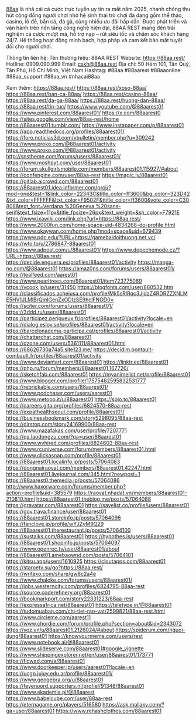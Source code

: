 <a href="https://88aa.rest/">88aa</a> là nhà cái cá cược trực tuyến uy tín ra mắt năm 2025, nhanh chóng thu hút cộng đồng người chơi nhờ hệ sinh thái trò chơi đa dạng gồm thể thao, casino, lô đề, bắn cá, đá gà, cùng nhiều ưu đãi hấp dẫn. Được phát triển và vận hành trên nền tảng công nghệ hiện đại, 88AA REST mang đến trải nghiệm cá cược mượt mà, hỗ trợ nạp – rút siêu tốc và chăm sóc khách hàng 24/7. Hệ thống hoạt động minh bạch, hợp pháp và cam kết bảo mật tuyệt đối cho người chơi.

Thông tin liên hệ:
Tên thương hiệu: 88AA REST
Website: <a href="https://88aa.rest/">https://88aa.rest/</a>
Hotline: 0909.090.999
Email: cskh@88aa.rest
Địa chỉ: 50 Hẻm 101, Tân Quý, Tân Phú, Hồ Chí Minh, Việt Nam
Hashtag: #88aa #88aarest #88aaonline #88aa_support #88aa_vn #nhacai88aa

Xem thêm:
<a href="https://88aa.rest/">https://88aa.rest/</a>
<a href="https://88aa.rest/xoso-88aa/">https://88aa.rest/xoso-88aa/</a>
<a href="https://88aa.rest/ban-ca-88aa/">https://88aa.rest/ban-ca-88aa/</a>
<a href="https://88aa.rest/casino-88aa/">https://88aa.rest/casino-88aa/</a>
<a href="https://88aa.rest/da-ga-88aa/">https://88aa.rest/da-ga-88aa/</a>
<a href="https://88aa.rest/huong-dan-88aa/">https://88aa.rest/huong-dan-88aa/</a>
<a href="https://88aa.rest/tin-tuc/">https://88aa.rest/tin-tuc/</a>
<a href="https://www.youtube.com/@88aarest01">https://www.youtube.com/@88aarest01</a>
<a href="https://www.pinterest.com/88aarest01/">https://www.pinterest.com/88aarest01/</a>
<a href="https://x.com/88aarest0">https://x.com/88aarest0</a>
<a href="https://sites.google.com/view/88aa-rest/home">https://sites.google.com/view/88aa-rest/home</a>
<a href="https://88aarest01.tumblr.com/">https://88aarest01.tumblr.com/</a>
<a href="https://www.instapaper.com/p/88aarest01">https://www.instapaper.com/p/88aarest01</a>
<a href="https://app.readthedocs.org/profiles/88aarest01/">https://app.readthedocs.org/profiles/88aarest01/</a>
<a href="https://foro.noticias3d.com/vbulletin/member.php?u=309242">https://foro.noticias3d.com/vbulletin/member.php?u=309242</a>
<a href="https://www.proko.com/@88aarest01/activity">https://www.proko.com/@88aarest01/activity</a>
<a href="https://www.proko.com/@88aarest01/activity">https://www.proko.com/@88aarest01/activity</a>
<a href="http://snstheme.com/forums/users/88aarest01/">http://snstheme.com/forums/users/88aarest01/</a>
<a href="https://www.moshpyt.com/user/88aarest01">https://www.moshpyt.com/user/88aarest01</a>
<a href="https://forum.skullgirlsmobile.com/members/88aarest01.115927/#about">https://forum.skullgirlsmobile.com/members/88aarest01.115927/#about</a>
<a href="https://confengine.com/user/88aa-rest">https://confengine.com/user/88aa-rest</a>
<a href="https://magic.ly/88aarest01">https://magic.ly/88aarest01</a>
<a href="https://gitlab.aicrowd.com/88aarest01">https://gitlab.aicrowd.com/88aarest01</a>
<a href="https://88aarest01.idea.informer.com/proj/?mod=one&test=1&link_color=22343C&title_color=ff3600&bg_color=323D42&txt_color=FFFFFF&ltxt_color=F9502F&ttitle_color=ff3600&vote_color=C30808&text_font=Verdana,%20Geneva,%20sans-serif&text_fsize=11px&title_fpsize=26px&text_weight=&sh_color=F7921E">https://88aarest01.idea.informer.com/proj/?mod=one&test=1&link_color=22343C&title_color=ff3600&bg_color=323D42&txt_color=FFFFFF&ltxt_color=F9502F&ttitle_color=ff3600&vote_color=C30808&text_font=Verdana,%20Geneva,%20sans-serif&text_fsize=11px&title_fpsize=26px&text_weight=&sh_color=F7921E</a>
<a href="https://www.ixawiki.com/link.php?url=https://88aa.rest/">https://www.ixawiki.com/link.php?url=https://88aa.rest/</a>
<a href="https://www.2000fun.com/home-space-uid-4834268-do-profile.html">https://www.2000fun.com/home-space-uid-4834268-do-profile.html</a>
<a href="https://www.okaywan.com/home.php?mod=space&uid=679439">https://www.okaywan.com/home.php?mod=space&uid=679439</a>
<a href="https://www.pdc.edu/?URL=https://gamebaidoithuong.net.vc/">https://www.pdc.edu/?URL=https://gamebaidoithuong.net.vc/</a>
<a href="https://wto.to/u/2786847-88aarest01">https://wto.to/u/2786847-88aarest01</a>
<a href="https://www.adpost.com/u/88aarest01/">https://www.adpost.com/u/88aarest01/</a>
<a href="https://www.depechemode.cz/?URL=https://88aa.rest/">https://www.depechemode.cz/?URL=https://88aa.rest/</a>
<a href="https://decide.enguera.es/profiles/88aarest01/activity">https://decide.enguera.es/profiles/88aarest01/activity</a>
<a href="https://manga-no.com/@88aarest01">https://manga-no.com/@88aarest01</a>
<a href="https://amaz0ns.com/forums/users/88aarest01/">https://amaz0ns.com/forums/users/88aarest01/</a>
<a href="https://tealfeed.com/aarest01">https://tealfeed.com/aarest01</a>
<a href="https://www.pearltrees.com/88aarest01/item723775069">https://www.pearltrees.com/88aarest01/item723775069</a>
<a href="https://vcook.jp/users/31450">https://vcook.jp/users/31450</a>
<a href="https://blogfonts.com/user/860532.htm">https://blogfonts.com/user/860532.htm</a>
<a href="https://classificados.acheiusa.com/profile/Mk5sRlRqc3JjdzZ4RDRZZXNLME5HV1JLMlBrQmlGenZxODIzSE9hclFNOD0=">https://classificados.acheiusa.com/profile/Mk5sRlRqc3JjdzZ4RDRZZXNLME5HV1JLMlBrQmlGenZxODIzSE9hclFNOD0=</a>
<a href="https://sciter.com/forums/users/88aarest01/">https://sciter.com/forums/users/88aarest01/</a>
<a href="https://3ddd.ru/users/88aarest01">https://3ddd.ru/users/88aarest01</a>
<a href="https://participez.perigueux.fr/profiles/88aarest01/activity?locale=en">https://participez.perigueux.fr/profiles/88aarest01/activity?locale=en</a>
<a href="https://dialog.eslov.se/profiles/88aarest01/activity?locale=en">https://dialog.eslov.se/profiles/88aarest01/activity?locale=en</a>
<a href="https://barcelonadema-participa.cat/profiles/88aarest01/activity">https://barcelonadema-participa.cat/profiles/88aarest01/activity</a>
<a href="https://chatterchat.com/88aarest01">https://chatterchat.com/88aarest01</a>
<a href="https://dzone.com/users/5361111/88aarest01.html">https://dzone.com/users/5361111/88aarest01.html</a>
<a href="https://68626730a74a5.site123.me/">https://68626730a74a5.site123.me/</a>
<a href="https://decidim.pontault-combault.fr/profiles/88aarest01/activity">https://decidim.pontault-combault.fr/profiles/88aarest01/activity</a>
<a href="https://www.deviantart.com/88aarest01">https://www.deviantart.com/88aarest01</a>
<a href="https://linktr.ee/88aarest01">https://linktr.ee/88aarest01</a>
<a href="https://php.ru/forum/members/88aarest01.167726/">https://php.ru/forum/members/88aarest01.167726/</a>
<a href="https://sketchfab.com/88aarest01">https://sketchfab.com/88aarest01</a>
<a href="https://myanimelist.net/profile/88aarest01">https://myanimelist.net/profile/88aarest01</a>
<a href="https://www.blogger.com/profile/17575482595832531777">https://www.blogger.com/profile/17575482595832531777</a>
<a href="https://rebrickable.com/users/88aarest01/">https://rebrickable.com/users/88aarest01/</a>
<a href="https://www.podchaser.com/users/aarest01">https://www.podchaser.com/users/aarest01</a>
<a href="https://www.metooo.it/u/88aarest01">https://www.metooo.it/u/88aarest01</a>
<a href="https://solo.to/88aarest01">https://solo.to/88aarest01</a>
<a href="https://careers.gita.org/profiles/6824570-88aa-rest">https://careers.gita.org/profiles/6824570-88aa-rest</a>
<a href="https://expathealthseoul.com/profile/88aarest01/">https://expathealthseoul.com/profile/88aarest01/</a>
<a href="https://businessbookmark.com/story5298095/88aa-rest">https://businessbookmark.com/story5298095/88aa-rest</a>
<a href="https://dirstop.com/story24169900/88aa-rest">https://dirstop.com/story24169900/88aa-rest</a>
<a href="https://www.mazafakas.com/user/profile/7207771">https://www.mazafakas.com/user/profile/7207771</a>
<a href="https://qa.laodongzu.com/?qa=user/88aarest01">https://qa.laodongzu.com/?qa=user/88aarest01</a>
<a href="https://www.wvhired.com/profiles/6824603-88aa-rest">https://www.wvhired.com/profiles/6824603-88aa-rest</a>
<a href="https://www.rcuniverse.com/forum/members/88aarest01.html">https://www.rcuniverse.com/forum/members/88aarest01.html</a>
<a href="https://www.clickasnap.com/profile/88aarest01">https://www.clickasnap.com/profile/88aarest01</a>
<a href="https://88aarest01.localinfo.jp/posts/57064083">https://88aarest01.localinfo.jp/posts/57064083</a>
<a href="https://dongnairaovat.com/members/88aarest01.42247.html">https://dongnairaovat.com/members/88aarest01.42247.html</a>
<a href="https://88aarest01.livejournal.com/345.html?newpost=1">https://88aarest01.livejournal.com/345.html?newpost=1</a>
<a href="https://88aarest0.themedia.jp/posts/57064086">https://88aarest0.themedia.jp/posts/57064086</a>
<a href="http://www.haxorware.com/forums/member.php?action=profile&uid=385579">http://www.haxorware.com/forums/member.php?action=profile&uid=385579</a>
<a href="https://raovat.nhadat.vn/members/88aarest01-210810.html">https://raovat.nhadat.vn/members/88aarest01-210810.html</a>
<a href="https://88aarest01.theblog.me/posts/57064088">https://88aarest01.theblog.me/posts/57064088</a>
<a href="https://gravatar.com/88aarest01">https://gravatar.com/88aarest01</a>
<a href="https://savelist.co/profile/users/88aarest01">https://savelist.co/profile/users/88aarest01</a>
<a href="https://gov.trava.finance/user/88aarest01">https://gov.trava.finance/user/88aarest01</a>
<a href="https://88aarest01.storeinfo.jp/posts/57064096">https://88aarest01.storeinfo.jp/posts/57064096</a>
<a href="https://fanclove.jp/profile/wYJZyM9Q29">https://fanclove.jp/profile/wYJZyM9Q29</a>
<a href="https://88aarest01.therestaurant.jp/posts/57064100">https://88aarest01.therestaurant.jp/posts/57064100</a>
<a href="https://sustalks.com/88aarest01">https://sustalks.com/88aarest01</a>
<a href="https://hypothes.is/users/88aarest01">https://hypothes.is/users/88aarest01</a>
<a href="https://88aarest01.shopinfo.jp/posts/57064097">https://88aarest01.shopinfo.jp/posts/57064097</a>
<a href="https://www.openrec.tv/user/88aarest01/about">https://www.openrec.tv/user/88aarest01/about</a>
<a href="https://88aarest01.amebaownd.com/posts/57064101">https://88aarest01.amebaownd.com/posts/57064101</a>
<a href="https://kitsu.app/users/1610925">https://kitsu.app/users/1610925</a>
<a href="https://cloutapps.com/88aarest01">https://cloutapps.com/88aarest01</a>
<a href="https://staroetv.su/go?https://88aa.rest/">https://staroetv.su/go?https://88aa.rest/</a>
<a href="https://writexo.com/share/gw8c2a4e">https://writexo.com/share/gw8c2a4e</a>
<a href="https://www.chaloke.com/forums/users/88aarest01/">https://www.chaloke.com/forums/users/88aarest01/</a>
<a href="https://jobs.westerncity.com/profiles/6824795-88aa-rest">https://jobs.westerncity.com/profiles/6824795-88aa-rest</a>
<a href="https://source.coderefinery.org/88aarest01">https://source.coderefinery.org/88aarest01</a>
<a href="https://bookmarkport.com/story22331223/88aa-rest">https://bookmarkport.com/story22331223/88aa-rest</a>
<a href="https://expressafrica.net/88aarest01">https://expressafrica.net/88aarest01</a>
<a href="https://teletype.in/@88aarest01">https://teletype.in/@88aarest01</a>
<a href="https://tudomuaban.com/chi-tiet-rao-vat/2599821/88aa-rest.html">https://tudomuaban.com/chi-tiet-rao-vat/2599821/88aa-rest.html</a>
<a href="https://www.circleme.com/aarest11">https://www.circleme.com/aarest11</a>
<a href="https://www.chordie.com/forum/profile.php?section=about&id=2343072">https://www.chordie.com/forum/profile.php?section=about&id=2343072</a>
<a href="https://voz.vn/u/88aarest01.2126024/#about">https://voz.vn/u/88aarest01.2126024/#about</a>
<a href="https://spiderum.com/nguoi-dung/88aarest01">https://spiderum.com/nguoi-dung/88aarest01</a>
<a href="https://knowyourmeme.com/users/rest">https://knowyourmeme.com/users/rest</a>
<a href="https://www.notebook.ai/@88aarest01">https://www.notebook.ai/@88aarest01</a>
<a href="https://www.slideserve.com/88aarest01#google_vignette">https://www.slideserve.com/88aarest01#google_vignette</a>
<a href="https://www.shippingexplorer.net/en/user/88aarest01/173771">https://www.shippingexplorer.net/en/user/88aarest01/173771</a>
<a href="https://ficwad.com/a/88aarest01">https://ficwad.com/a/88aarest01</a>
<a href="https://www.doorkeeper.jp/users/aarest01?locale=en">https://www.doorkeeper.jp/users/aarest01?locale=en</a>
<a href="https://ucgp.jujuy.edu.ar/profile/88aarest01/">https://ucgp.jujuy.edu.ar/profile/88aarest01/</a>
<a href="https://www.geogebra.org/u/88aarest01">https://www.geogebra.org/u/88aarest01</a>
<a href="https://feyenoord.supporters.nl/profiel/91348/88aarest01">https://feyenoord.supporters.nl/profiel/91348/88aarest01</a>
<a href="https://www.ekademia.pl/@88aarest">https://www.ekademia.pl/@88aarest</a>
<a href="https://www.babelcube.com/user/88aa-rest">https://www.babelcube.com/user/88aa-rest</a>
<a href="https://eternagame.org/players/516580">https://eternagame.org/players/516580</a>
<a href="https://ask.mallaky.com/?qa=user/88aarest01">https://ask.mallaky.com/?qa=user/88aarest01</a>
<a href="https://www.rehashclothes.com/88aarest01">https://www.rehashclothes.com/88aarest01</a>